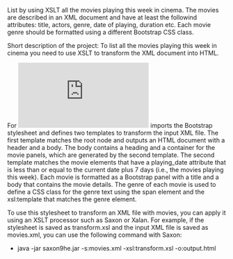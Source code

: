 List by using XSLT all the movies playing this week in cinema. The movies are described in an XML document and have at least the followind attributes: title, actors, genre, date of playing, duration etc. Each movie genre should be formatted using a different Bootstrap CSS class.

Short description of the project:
To list all the movies playing this week in cinema you need to use XSLT to transform the XML document into HTML.

For ![transform.xsl](https://github.com/hognogicristina/UBB-Projects/blob/main/Second%20Year/Semester%204/Web%20Programming/Laboratory%204/transform.xsl) imports the Bootstrap stylesheet and defines two templates to transform the input XML file. The first template matches the root node and outputs an HTML document with a header and a body. The body contains a heading and a container for the movie panels, which are generated by the second template. The second template matches the movie elements that have a playing_date attribute that is less than or equal to the current date plus 7 days (i.e., the movies playing this week). Each movie is formatted as a Bootstrap panel with a title and a body that contains the movie details. The genre of each movie is used to define a CSS class for the genre text using the span element and the xsl:template that matches the genre element.

To use this stylesheet to transform an XML file with movies, you can apply it using an XSLT processor such as Saxon or Xalan. For example, if the stylesheet is saved as transform.xsl and the input XML file is saved as movies.xml, you can use the following command with Saxon:
  + java -jar saxon9he.jar -s:movies.xml -xsl:transform.xsl -o:output.html
